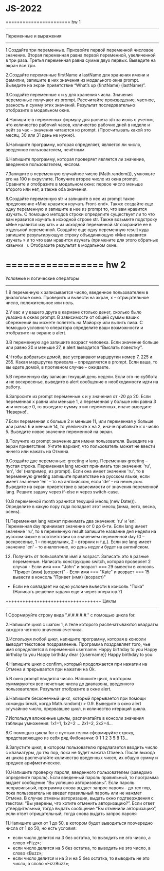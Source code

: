 # JS-2022
=======================
hw 1 
_______________________
Переменные и выражения
_______________________
1.Создайте три переменные. Присвойте первой переменной числовое значение. Вторая переменная равна первой переменной, увеличенной в три раза. Третья переменная равна сумме двух первых. Выведите на экран все три.

2.Создайте переменные firstName и lastName для хранения имени и фамилии, запишите в них значения из модального окна prompt. Выведите на экран приветствие “What’s up (firstName) (lastName)”.

3.Создайте переменные x и y для хранения числа. Значения переменные получают из prompt. Рассчитайте произведение, частное, разность и сумму этих значений. Результат последовательно отобразите в модальном окне.

4.Напишите в переменных формулу для расчета з/п за июль с учетом, что количество рабочий часов, количество рабочих дней в неделе и рейт за час – значения читаются из prompt. (Просчитывать какой это месяц, 30 или 31 день не нужно).

5.Напишите программу, которая определяет, является ли число, введенное пользователем, нечётным.

6.Напишите программу, которая проверяет является ли значение, введенное пользователем, числом.

7.Запишите в переменную случайное число (Math.random()), умножьте его на 100 и округлите. Получите второе число из окна prompt. Сравните и отобразите в модальном окне: первое число меньше второго или нет, а также оба значения.

8.Создайте переменную str и запишите в нее из prompt такое предложение «Мне нравится изучать Front-end». Также создайте еще одну переменную и запишите в нее из prompt то, что вам нравится изучать. С помощью методов строки определите существует ли то что вам нравится изучать в исходной строке str. Также возьмите подстроку «Мне нравится изучать » из исходной переменной str сохраните ее в отдельной переменной. Создайте еще одну переменную result куда запишите результирующую строку объединяющую «Мне нравится изучать » и то что вам нравится изучать (примените для этого обратные кавычки ` `). Отобразите результат в модальном окне.









=================
hw 2
=================
Условные и логические операторы
________________________________
1.В переменную x записывается число, введенное пользователем в диалоговое окно. Проверить и вывести на экран, x – отрицательное число, положительное или ноль.

2.У вас и у вашего друга в кармане столько денег, сколько было указано в окнах prompt. В зависимости от общей суммы ваших сбережений вы можете полететь на Майорку или выпить пива. С помощью условного оператора определите ваши возможности и отобразите на экране в alert.

3.В переменную age запишите возраст человека. Если значение больше или равно 20 и меньше 27, в alert выводится “Выслать повестку”.

4.Чтобы добраться домой, вас устраивают маршрутки номер 7, 225 и 255. Какая маршрутка приехала – определяется в prompt. Если ваша, то вы едете домой, в противном случае – ожидаете.

5.В переменную day записан текущий день недели. Если это не суббота и не воскресенье, выведите в alert сообщение о необходимости идти на работу.

6.Запросите из prompt переменные x и y значения от -20 до 20. Если переменная x равна или меньше 1, а переменная y больше или равна 3 или меньше 0, то выведите сумму этих переменных, иначе выведите 'Неверно!'.

7.Если переменная x больше 2 и меньше 11, или переменная y больше или равна 6 и меньше 14, то увеличьте x на 2, иначе прибавьте к x число 5. Выведите новое значение переменной на экран.

8.Получите из prompt значение для имени пользователя. Выведите на экран приветствие. Учтите вариант, что пользователь может не ввести ничего или нажать на Отмена.

9.Создайте две переменные: greeting и lang. Переменная greeting – пустая строка. Переменная lang может принимать три значения: 'ru', 'en', 'de' (например, из prompt). Если она имеет значение 'ru', то в переменную greeting запишите приветствие на русском языке, если имеет значение 'en' – то на английском, если 'de' – на немецком. Выведите на экран приветствие в зависимости от значения переменной lang. Решите задачу через if-else и через switch-case.

10.В переменной month хранится текущий месяц (new Date()). Определите в какую пору года попадает этот месяц (зима, лето, весна, осень).

11.Переменная lang может принимать два значения: 'ru' и 'en'. Переменная day принимает значение от 0 до 6-ти. Если lang имеет значение 'ru', то в переменную result запишите название дня недели на русском языке в соответствии со значением переменной day (0 – воскресенье, 1 – понедельник, 2 – вторник и т.д.). Если же lang имеет значение 'en' – то аналогично, но день недели будет на английском.


12. Получить от пользователя имя и возраст. Записать это в разные переменные.
 Написать конструкцию switch, которая проверяет 2 случая
    	    - Если имя === "John" и возраст === 29 вывести в консоль "Привет (имя) (возраст)"
    	    - Если имя === "Kate" и возраст === 15 вывести в консоль "Привет (имя) (возраст)"
- Если не совпадает ни одно условие вывести в консоль "Пока" 
(Написать решение задачи еще и через оператор ?)


++++++++++++++++++++++++++++++++++
Циклы
__________________________________
1.Сформируйте строку вида ".#.#.#.#.#." с помощью цикла for.

2.Напишите цикл с шагом 1, в теле которого распечатываются квадраты каждого четного значения счетчика.

3.Используя любой цикл, напишите программу, которая в консоли выводит текстовое поздравление. Программа поздравляет того, чье имя определяется в переменной username:
Happy birthday to you
Happy birthday to you
Happy birthday dear {{username}}
Happy birthday to you

4.Напишите цикл с confirm, который продолжается при нажатии на Отмена и прерывается при нажатии на Ok.

5.В окно prompt вводится число. Напишите цикл, в котором суммируются все нечетные числа до диапазона, введенного пользователем. Результат отобразите в окне alert.

6.Напишите бесконечный цикл, который прерывается при помощи команды break, когда Math.random() > 0.9. Выведите в окно alert случайное число, прервавшее цикл, и количество итераций цикла.

7.Используя вложенные циклы, распечатайте в консоли значения таблицы умножения: 1х1=1, 1x2=2 ... 2x1=2, 2x2=4... 

8.С помощью цикла for с пустым телом сформируйте строку, представляющую из себя ряд Фибоначчи: 0 1 1 2 3 5 8 13... 

9.Запустите цикл, в котором пользователю предлагается вводить число с клавиатуры, до тех пор, пока не будет нажата Отмена. После выхода из цикла распечатайте количество введенных чисел, их общую сумму и среднее арифметическое.

10.Напишите проверку пароля, введенного пользователем (заведомо определите пароль). Если введенный пароль правильный, то программа выдает сообщение “Вы успешно авторизованы”. Если пароль неправильный, программа снова выдает запрос пароля – до тех пор, пока пользователь не введет правильный пароль или не нажмет Отмена. В случае отмены авторизации, выдать окно подтверждения с текстом: “Вы уверены, что хотите отменить авторизацию?”. Если ответ утвердительный, тогда выдать сообщение “Вы отменили авторизацию”, если ответ отрицательный, тогда снова выдать запрос пароля

11.Напишите цикл от 1 до 50, в котором будет выводиться поочередно числа от 1 до 50, но есть условия:

- если число делится на 3 без остатка, то выводить не это число, а слово «Fizz»;
- если число делится на 5 без остатка, то выводить не это число, а слово «Buzz»;
- если число делится и на 3 и на 5 без остатка, то выводить не это число, а слово «FizzBuzz»; 
